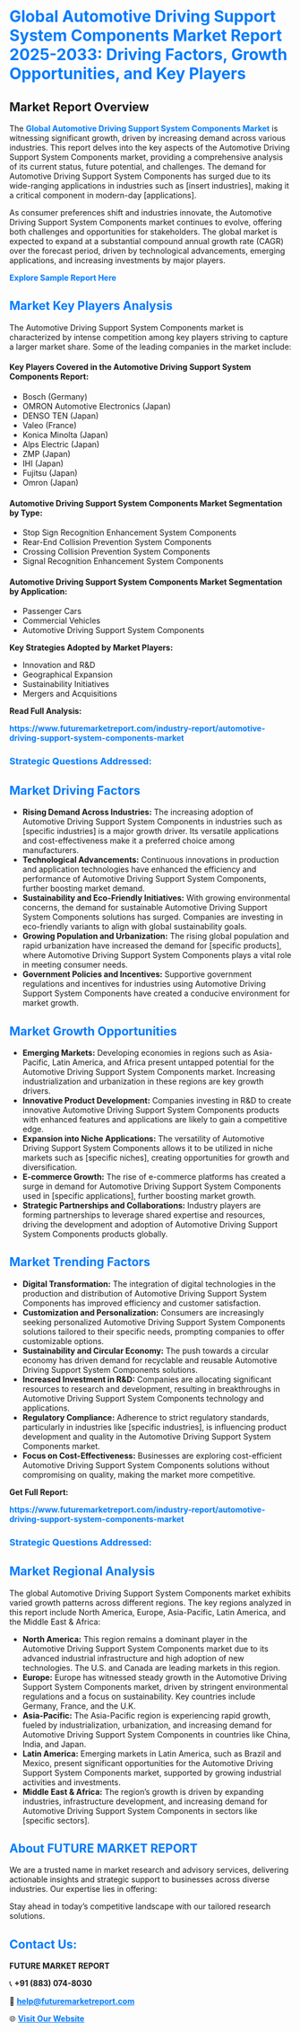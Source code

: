 <h1 style="color: #007BFF;">Global Automotive Driving Support System Components Market Report 2025-2033: Driving Factors, Growth Opportunities, and Key Players</h1>

<section id="overview">
<h2>Market Report Overview</h2>
<p>The <a href="https://www.futuremarketreport.com/industry-report/automotive-driving-support-system-components-market" style="color: #007BFF; text-decoration: none;"><strong>Global Automotive Driving Support System Components Market</strong></a> is witnessing significant growth, driven by increasing demand across various industries. This report delves into the key aspects of the Automotive Driving Support System Components market, providing a comprehensive analysis of its current status, future potential, and challenges. The demand for Automotive Driving Support System Components has surged due to its wide-ranging applications in industries such as [insert industries], making it a critical component in modern-day [applications].</p>
<p>As consumer preferences shift and industries innovate, the Automotive Driving Support System Components market continues to evolve, offering both challenges and opportunities for stakeholders. The global market is expected to expand at a substantial compound annual growth rate (CAGR) over the forecast period, driven by technological advancements, emerging applications, and increasing investments by major players.</p>
</section>

<section id="overview">
<p><a href="https://www.futuremarketreport.com/request-sample/reportId=126748" style="color: #007BFF; text-decoration: none;"><strong>Explore Sample Report Here</strong></a></p>
</section>

<section id="key-players">
<h2 style="color: #007BFF;">Market Key Players Analysis</h2>
<p>The Automotive Driving Support System Components market is characterized by intense competition among key players striving to capture a larger market share. Some of the leading companies in the market include:</p>
<h4>Key Players Covered in the Automotive Driving Support System Components Report:</h4>
<ul><li>Bosch (Germany)</li><li>OMRON Automotive Electronics (Japan)</li><li>DENSO TEN (Japan)</li><li>Valeo (France)</li><li>Konica Minolta (Japan)</li><li>Alps Electric (Japan)</li><li>ZMP (Japan)</li><li>IHI (Japan)</li><li>Fujitsu (Japan)</li><li>Omron (Japan)</li></ul>
<h4>Automotive Driving Support System Components Market Segmentation by Type:</h4>
<ul><li>Stop Sign Recognition Enhancement System Components</li><li>Rear-End Collision Prevention System Components</li><li>Crossing Collision Prevention System Components</li><li>Signal Recognition Enhancement System Components</li></ul>

<h4>Automotive Driving Support System Components Market Segmentation by Application:</h4>
<ul><li>Passenger Cars</li><li>Commercial Vehicles</li><li>Automotive Driving Support System Components</li></ul>
<p><strong>Key Strategies Adopted by Market Players:</strong></p>
<ul>
<li>Innovation and R&D</li>
<li>Geographical Expansion</li>
<li>Sustainability Initiatives</li>
<li>Mergers and Acquisitions</li>
</ul>
</section>

<section>
<p><strong>Read Full Analysis: </strong></p><a href="https://www.futuremarketreport.com/industry-report/automotive-driving-support-system-components-market" style="color: #007BFF; text-decoration: none;"><strong>https://www.futuremarketreport.com/industry-report/automotive-driving-support-system-components-market</strong></a>
<h3 style="color: #007BFF;">Strategic Questions Addressed:</h3>
</section>

<section id="driving-factors">
<h2 style="color: #007BFF;">Market Driving Factors</h2>
<ul>
<li><strong>Rising Demand Across Industries:</strong> The increasing adoption of Automotive Driving Support System Components in industries such as [specific industries] is a major growth driver. Its versatile applications and cost-effectiveness make it a preferred choice among manufacturers.</li>
<li><strong>Technological Advancements:</strong> Continuous innovations in production and application technologies have enhanced the efficiency and performance of Automotive Driving Support System Components, further boosting market demand.</li>
<li><strong>Sustainability and Eco-Friendly Initiatives:</strong> With growing environmental concerns, the demand for sustainable Automotive Driving Support System Components solutions has surged. Companies are investing in eco-friendly variants to align with global sustainability goals.</li>
<li><strong>Growing Population and Urbanization:</strong> The rising global population and rapid urbanization have increased the demand for [specific products], where Automotive Driving Support System Components plays a vital role in meeting consumer needs.</li>
<li><strong>Government Policies and Incentives:</strong> Supportive government regulations and incentives for industries using Automotive Driving Support System Components have created a conducive environment for market growth.</li>
</ul>
</section>

<section id="growth-opportunities">
<h2 style="color: #007BFF;">Market Growth Opportunities</h2>
<ul>
<li><strong>Emerging Markets:</strong> Developing economies in regions such as Asia-Pacific, Latin America, and Africa present untapped potential for the Automotive Driving Support System Components market. Increasing industrialization and urbanization in these regions are key growth drivers.</li>
<li><strong>Innovative Product Development:</strong> Companies investing in R&D to create innovative Automotive Driving Support System Components products with enhanced features and applications are likely to gain a competitive edge.</li>
<li><strong>Expansion into Niche Applications:</strong> The versatility of Automotive Driving Support System Components allows it to be utilized in niche markets such as [specific niches], creating opportunities for growth and diversification.</li>
<li><strong>E-commerce Growth:</strong> The rise of e-commerce platforms has created a surge in demand for Automotive Driving Support System Components used in [specific applications], further boosting market growth.</li>
<li><strong>Strategic Partnerships and Collaborations:</strong> Industry players are forming partnerships to leverage shared expertise and resources, driving the development and adoption of Automotive Driving Support System Components products globally.</li>
</ul>
</section>

<section id="trending-factors">
<h2 style="color: #007BFF;">Market Trending Factors</h2>
<ul>
<li><strong>Digital Transformation:</strong> The integration of digital technologies in the production and distribution of Automotive Driving Support System Components has improved efficiency and customer satisfaction.</li>
<li><strong>Customization and Personalization:</strong> Consumers are increasingly seeking personalized Automotive Driving Support System Components solutions tailored to their specific needs, prompting companies to offer customizable options.</li>
<li><strong>Sustainability and Circular Economy:</strong> The push towards a circular economy has driven demand for recyclable and reusable Automotive Driving Support System Components solutions.</li>
<li><strong>Increased Investment in R&D:</strong> Companies are allocating significant resources to research and development, resulting in breakthroughs in Automotive Driving Support System Components technology and applications.</li>
<li><strong>Regulatory Compliance:</strong> Adherence to strict regulatory standards, particularly in industries like [specific industries], is influencing product development and quality in the Automotive Driving Support System Components market.</li>
<li><strong>Focus on Cost-Effectiveness:</strong> Businesses are exploring cost-efficient Automotive Driving Support System Components solutions without compromising on quality, making the market more competitive.</li>
</ul>
</section>

<section>
<p><strong>Get Full Report: </strong></p><a href="https://www.futuremarketreport.com/industry-report/automotive-driving-support-system-components-market" style="color: #007BFF; text-decoration: none;"><strong>https://www.futuremarketreport.com/industry-report/automotive-driving-support-system-components-market</strong></a>
<h3 style="color: #007BFF;">Strategic Questions Addressed:</h3>
</section>


<section id="regional-analysis">
<h2 style="color: #007BFF;">Market Regional Analysis</h2>
<p>The global Automotive Driving Support System Components market exhibits varied growth patterns across different regions. The key regions analyzed in this report include North America, Europe, Asia-Pacific, Latin America, and the Middle East & Africa:</p>
<ul>
<li><strong>North America:</strong> This region remains a dominant player in the Automotive Driving Support System Components market due to its advanced industrial infrastructure and high adoption of new technologies. The U.S. and Canada are leading markets in this region.</li>
<li><strong>Europe:</strong> Europe has witnessed steady growth in the Automotive Driving Support System Components market, driven by stringent environmental regulations and a focus on sustainability. Key countries include Germany, France, and the U.K.</li>
<li><strong>Asia-Pacific:</strong> The Asia-Pacific region is experiencing rapid growth, fueled by industrialization, urbanization, and increasing demand for Automotive Driving Support System Components in countries like China, India, and Japan.</li>
<li><strong>Latin America:</strong> Emerging markets in Latin America, such as Brazil and Mexico, present significant opportunities for the Automotive Driving Support System Components market, supported by growing industrial activities and investments.</li>
<li><strong>Middle East & Africa:</strong> The region’s growth is driven by expanding industries, infrastructure development, and increasing demand for Automotive Driving Support System Components in sectors like [specific sectors].</li>
</ul>
</section>

<footer>
<h2 style="color: #007BFF;">About FUTURE MARKET REPORT</h2>
<p>We are a trusted name in market research and advisory services, delivering actionable insights and strategic support to businesses across diverse industries. Our expertise lies in offering:</p>

<p>Stay ahead in today’s competitive landscape with our tailored research solutions.</p>

<h2 style="color: #007BFF;">Contact Us:</h2>
<p><strong>FUTURE MARKET REPORT</strong></p>
<p>📞 <strong>+91 (883) 074-8030</strong></p>
<p>📧 <strong><a href="mailto:help@futuremarketreport.com" style="color: #007BFF;">help@futuremarketreport.com</a></strong></p>
<p>🌐 <strong><a href="https://www.futuremarketreport.com/" style="color: #007BFF;">Visit Our Website</a></strong></p>
</footer>